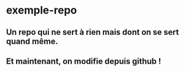 # exemple-repo
## Un repo qui ne sert à rien mais dont on se sert quand même.
## Et maintenant, on modifie depuis github !
